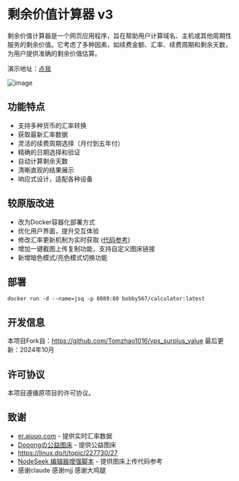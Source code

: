 # 剩余价值计算器 v3

剩余价值计算器是一个网页应用程序，旨在帮助用户计算域名、主机或其他周期性服务的剩余价值。它考虑了多种因素，如续费金额、汇率、续费周期和剩余天数，为用户提供准确的剩余价值估算。

演示地址：[点我](https://jsq.666831.xyz/)

![image](https://i.111666.best/image/9vjCwwUD647fHiIwtBl7WG.png)

## 功能特点

- 支持多种货币的汇率转换
- 获取最新汇率数据
- 灵活的续费周期选择（月付到五年付）
- 精确的日期选择和验证
- 自动计算剩余天数
- 清晰直观的结果展示
- 响应式设计，适配各种设备


## 较原版改进

- 改为Docker容器化部署方式
- 优化用户界面，提升交互体验
- 修改汇率更新机制为实时获取 ([代码参考](https://linux.do/t/topic/227730/26))
- 增加一键截图上传复制功能，支持自定义图床链接
- 新增暗色模式/亮色模式切换功能


## 部署
```
docker run -d --name=jsq -p 8089:80 bobby567/calculator:latest
```

## 开发信息

本项目Fork自：https://github.com/Tomzhao1016/vps_surplus_value
最后更新：2024年10月

## 许可协议
本项目遵循原项目的许可协议。

## 致谢
- [er.aiuuo.com](https://er.aiuuo.com) - 提供实时汇率数据
- [Dooongの公益图床](https://www.nodeseek.com/post-43196-1) - 提供公益图床
- https://linux.do/t/topic/227730/27
- [NodeSeek 编辑器增强脚本](https://www.nodeseek.com/post-74493-1) - 提供图床上传代码参考
- 感谢claude 感谢mjj 感谢大鸡腿
